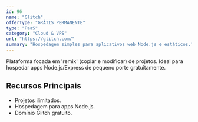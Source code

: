 ```yaml
---
id: 96
name: "Glitch"
offerType: "GRÁTIS PERMANENTE"
type: "PaaS"
category: "Cloud & VPS"
url: "https://glitch.com/"
summary: "Hospedagem simples para aplicativos web Node.js e estáticos."
---
```


Plataforma focada em 'remix' (copiar e modificar) de projetos. Ideal para hospedar apps Node.js/Express de pequeno porte gratuitamente.

## Recursos Principais

- Projetos ilimitados.
- Hospedagem para apps Node.js.
- Domínio Glitch gratuito.
